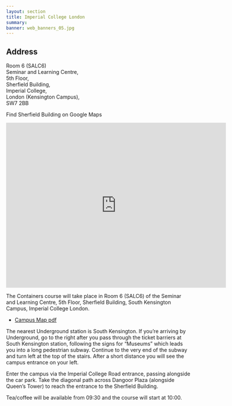 ```yaml
---
layout: section
title: Imperial College London
summary: 
banner: web_banners_05.jpg
---
```




## Address

Room 6 (SALC6)<br> 
Seminar and Learning Centre,<br> 
5th Floor,<br> 
Sherfield Building,<br>
Imperial College,<br>
London (Kensington Campus),<br>
SW7 2BB

Find Sherfield Building on Google Maps

<iframe src="https://www.google.com/maps/embed?pb=!1m18!1m12!1m3!1d2483.793719992803!2d-0.17814439999999995!3d51.4986528!2m3!1f0!2f0!3f0!3m2!1i1024!2i768!4f13.1!3m3!1m2!1s0x4876055ca38c9339%3A0x6563564655bfd323!2sSherfield%20Building!5e0!3m2!1sen!2suk!4v1657014699486!5m2!1sen!2suk" width="600" height="450" style="border:0;" allowfullscreen="" loading="lazy" referrerpolicy="no-referrer-when-downgrade"></iframe>


The Containers course will take place in Room 6 (SALC6) of the Seminar and Learning Centre, 5th Floor, Sherfield Building, South Kensington Campus, Imperial College London.

 - [Campus Map pdf](https://www.imperial.ac.uk/media/imperial-college/visit/public/SouthKensingtonCampus.pdf)

The nearest Underground station is South Kensington. If you’re arriving by Underground, go to the right after you pass through the ticket barriers at South Kensington station, following the signs for “Museums” which leads you into a long pedestrian subway. Continue to the very end of the subway and turn left at the top of the stairs. After a short distance you will see the campus entrance on your left.

Enter the campus via the Imperial College Road entrance, passing alongside the car park. Take the diagonal path across Dangoor Plaza (alongside Queen’s Tower) to reach the entrance to the Sherfield Building.

Tea/coffee will be available from 09:30 and the course will start at 10:00.
